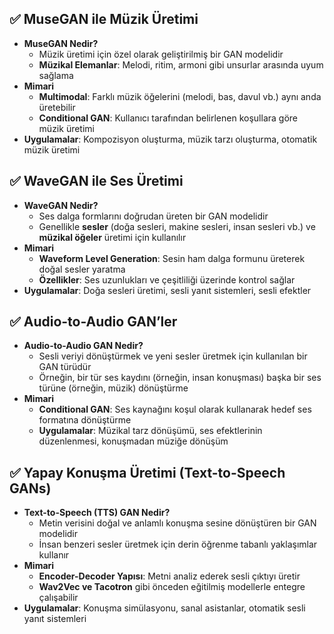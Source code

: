  ## ✅ MuseGAN ile Müzik Üretimi  
- **MuseGAN Nedir?**  
  - Müzik üretimi için özel olarak geliştirilmiş bir GAN modelidir  
  - **Müzikal Elemanlar**: Melodi, ritim, armoni gibi unsurlar arasında uyum sağlama  
- **Mimari**  
  - **Multimodal**: Farklı müzik öğelerini (melodi, bas, davul vb.) aynı anda üretebilir  
  - **Conditional GAN**: Kullanıcı tarafından belirlenen koşullara göre müzik üretimi  
- **Uygulamalar**: Kompozisyon oluşturma, müzik tarzı oluşturma, otomatik müzik üretimi  

## ✅ WaveGAN ile Ses Üretimi  
- **WaveGAN Nedir?**  
  - Ses dalga formlarını doğrudan üreten bir GAN modelidir  
  - Genellikle **sesler** (doğa sesleri, makine sesleri, insan sesleri vb.) ve **müzikal öğeler** üretimi için kullanılır  
- **Mimari**  
  - **Waveform Level Generation**: Sesin ham dalga formunu üreterek doğal sesler yaratma  
  - **Özellikler**: Ses uzunlukları ve çeşitliliği üzerinde kontrol sağlar  
- **Uygulamalar**: Doğa sesleri üretimi, sesli yanıt sistemleri, sesli efektler  

## ✅ Audio-to-Audio GAN’ler  
- **Audio-to-Audio GAN Nedir?**  
  - Sesli veriyi dönüştürmek ve yeni sesler üretmek için kullanılan bir GAN türüdür  
  - Örneğin, bir tür ses kaydını (örneğin, insan konuşması) başka bir ses türüne (örneğin, müzik) dönüştürme  
- **Mimari**  
  - **Conditional GAN**: Ses kaynağını koşul olarak kullanarak hedef ses formatına dönüştürme  
  - **Uygulamalar**: Müzikal tarz dönüşümü, ses efektlerinin düzenlenmesi, konuşmadan müziğe dönüşüm  

## ✅ Yapay Konuşma Üretimi (Text-to-Speech GANs)  
- **Text-to-Speech (TTS) GAN Nedir?**  
  - Metin verisini doğal ve anlamlı konuşma sesine dönüştüren bir GAN modelidir  
  - İnsan benzeri sesler üretmek için derin öğrenme tabanlı yaklaşımlar kullanır  
- **Mimari**  
  - **Encoder-Decoder Yapısı**: Metni analiz ederek sesli çıktıyı üretir  
  - **Wav2Vec ve Tacotron** gibi önceden eğitilmiş modellerle entegre çalışabilir  
- **Uygulamalar**: Konuşma simülasyonu, sanal asistanlar, otomatik sesli yanıt sistemleri  
